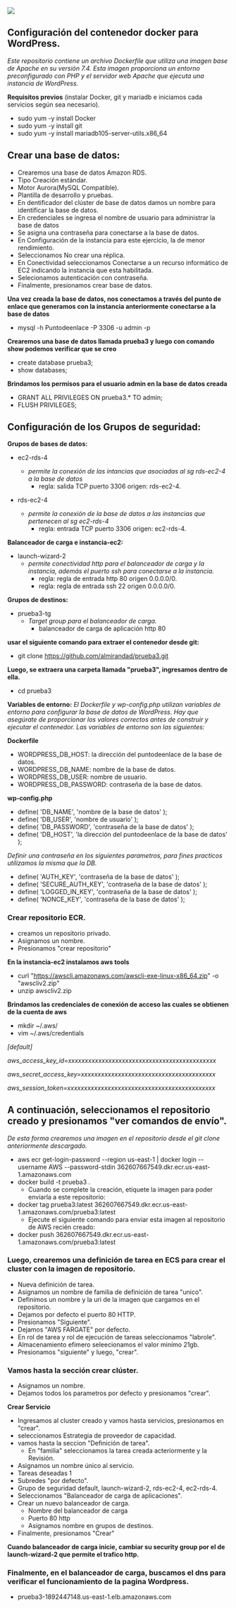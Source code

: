 ![](https://miro.medium.com/v2/resize:fit:1400/0*Wq1qEQ4ELhksep5-.jpg)

## Configuración del contenedor docker para WordPress.
_Este repositorio contiene un archivo Dockerfile que utiliza una imagen base de Apache en su versión 7.4. Esta imagen proporciona un entorno preconfigurado con PHP y el servidor web Apache que ejecuta una instancia de WordPress._

**Requisitos previos** 
(instalar Docker, git y mariadb e iniciamos cada servicios según sea necesario).
- sudo yum -y install Docker
- sudo yum -y install git
- sudo yum -y install mariadb105-server-utils.x86_64
  
## Crear una base de datos:
- Crearemos una base de datos Amazon RDS.
- Tipo Creación estándar.
- Motor Aurora(MySQL Compatible).
- Plantilla de desarrollo y pruebas.
- En dentificador del clúster de base de datos damos un nombre para identificar la base de datos.
- En credenciales se ingresa el nombre de usuario para administrar la base de datos
- Se asigna una contraseña para conectarse a la base de datos.
- En Configuración de la instancia para este ejercicio, la de menor rendimiento.
- Seleccionamos No crear una réplica.
- En Conectividad seleccionamos Conectarse a un recurso informático de EC2 indicando la instancia que esta habilitada.
- Selecionamos autenticación con contraseña.
- Finalmente, presionamos crear base de datos.

**Una vez creada la base de datos, nos conectamos a través del punto de enlace que generamos con la instancia anteriormente conectarse a la base de datos**
- mysql -h Puntodeenlace -P 3306 -u admin -p
  
**Crearemos una base de datos llamada prueba3 y luego con comando show podemos verificar que se creo**
- create database prueba3;
- show databases;
  
**Brindamos los permisos para el usuario admin en la base de datos creada**
- GRANT ALL PRIVILEGES ON prueba3.* TO admin;
- FLUSH PRIVILEGES;

## Configuración de los Grupos de seguridad:

**Grupos de bases de datos:**
- ec2-rds-4
   - _permite la conexión de las intancias que asociadas al sg rds-ec2-4 a la base de datos_
       - regla: salida TCP puerto 3306 origen: rds-ec2-4.
    
- rds-ec2-4
   - _permite la conexión de la base de datos a las instancias que pertenecen al sg ec2-rds-4_
       - regla: entrada TCP puerto 3306 origen: ec2-rds-4.
    
**Balanceador de carga e instancia-ec2:**
- launch-wizard-2
   - _permite conectividad http para el balanceador de carga y la instancia, además el puerto ssh para conectarse a la instancia._
      - regla: regla de entrada http 80 origen 0.0.0.0/0.
      - regla: regla de entrada ssh 22 origen 0.0.0.0/0.
        
**Grupos de destinos:**
- prueba3-tg
   - _Target group para el balanceador de carga._
      - balanceador de carga de aplicación http 80 
  
**usar el siguiente comando para extraer el contenedor desde git:**
- git clone https://github.com/almirandad/prueba3.git

**Luego, se extraera una carpeta llamada "prueba3", ingresamos dentro de ella.**
- cd prueba3

**Variables de entorno:** 
_El Dockerfile y wp-config.php utilizan variables de entorno para configurar la base de datos de WordPress. Hay que asegúrate de proporcionar los valores correctos antes de construir y ejecutar el contenedor. Las variables de entorno son las siguientes:_

**Dockerfile**
- WORDPRESS_DB_HOST: la dirección del puntodeenlace de la base de datos.
- WORDPRESS_DB_NAME: nombre de la base de datos.
- WORDPRESS_DB_USER: nombre de usuario.
- WORDPRESS_DB_PASSWORD: contraseña de la base de datos.
  
**wp-config.php**
- define( 'DB_NAME', 'nombre de la base de datos' );
- define( 'DB_USER', 'nombre de usuario' );
- define( 'DB_PASSWORD', 'contraseña de la base de datos' );
- define( 'DB_HOST', 'la dirección del puntodeenlace de la base de datos' );

_Definir una contraseña en los siguientes parametros, para fines practicos utilizamos la misma que la DB._
- define( 'AUTH_KEY', 'contraseña de la base de datos' );
- define( 'SECURE_AUTH_KEY', 'contraseña de la base de datos' );
- define( 'LOGGED_IN_KEY', 'contraseña de la base de datos' );
- define( 'NONCE_KEY', 'contraseña de la base de datos' );

### Crear repositorio ECR.
- creamos un repositorio privado.
- Asignamos un nombre.
- Presionamos "crear repositorio"

**En la instancia-ec2 instalamos aws tools**
- curl "https://awscli.amazonaws.com/awscli-exe-linux-x86_64.zip" -o "awscliv2.zip" 
- unzip awscliv2.zip
  
**Brindamos las credenciales de conexión de acceso las cuales se obtienen de la cuenta de aws**
- mkdir ~/.aws/
- vim ~/.aws/credentials

_[default]_

_aws_access_key_id=xxxxxxxxxxxxxxxxxxxxxxxxxxxxxxxxxxxxxxxxxxxx_

_aws_secret_access_key=xxxxxxxxxxxxxxxxxxxxxxxxxxxxxxxxxxxxxxxx_

_aws_session_token=xxxxxxxxxxxxxxxxxxxxxxxxxxxxxxxxxxxxxxxxxxxx_

## A continuación, seleccionamos el repositorio creado y presionamos "ver comandos de envío".
_De esta forma crearemos una imagen en el repositorio desde el git clone anteriormente descargado._

- aws ecr get-login-password --region us-east-1 | docker login --username AWS --password-stdin 362607667549.dkr.ecr.us-east-1.amazonaws.com
- docker build -t prueba3 .
   - Cuando se complete la creación, etiquete la imagen para poder enviarla a este repositorio:
- docker tag prueba3:latest 362607667549.dkr.ecr.us-east-1.amazonaws.com/prueba3:latest
   - Ejecute el siguiente comando para enviar esta imagen al repositorio de AWS recién creado:
- docker push 362607667549.dkr.ecr.us-east-1.amazonaws.com/prueba3:latest

### Luego, crearemos una definición de tarea en ECS para crear el cluster con la imagen de repositorio.
- Nueva definición de tarea.
- Asignamos un nombre de familia de definición de tarea "unico".
- Definimos un nombre y la uri de la imagen que cargamos en el repositorio.
- Dejamos por defecto el puerto 80 HTTP.
- Presionamos "Siguiente".
- Dejamos "AWS FARGATE" por defecto.
- En rol de tarea y rol de ejecución de tareas seleccionamos "labrole".
- Almacenamiento efímero seleecionamos el valor minímo 21gb.
- Presionamos "siguiente" y luego, "crear".

### Vamos hasta la sección crear clúster.
- Asignamos un nombre.
- Dejamos todos los parametros por defecto y presionamos "crear".
  
**Crear Servicio**
- Ingresamos al cluster creado y vamos hasta servicios, presionamos en "crear".
- seleccionamos Estrategia de proveedor de capacidad.
- vamos hasta la seccion "Definición de tarea".
   - En "familia" seleccionamos la tarea creada acteriormente y la Revisión.
- Asignamos un nombre único al servicio.
- Tareas deseadas 1
- Subredes "por defecto".
- Grupo de seguridad default, launch-wizard-2, rds-ec2-4, ec2-rds-4.
- Seleccionamos "Balanceador de carga de aplicaciones".
- Crear un nuevo balanceador de carga.
   - Nombre del balanceador de carga
   - Puerto 80 http
   - Asignamos  nombre en grupos de destinos.
- Finalmente, presionamos "Crear"
  
**Cuando balanceador de carga inicie, cambiar su security group por el de launch-wizard-2 que permite el trafico http.**

### Finalmente, en el balanceador de carga, buscamos el dns para verificar el funcionamiento de la pagina Wordpress.
- prueba3-1892447148.us-east-1.elb.amazonaws.com
















